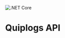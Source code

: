 ![.NET Core](https://github.com/Sl1ver/Quiplogs_API/workflows/.NET%20Core/badge.svg?branch=master)

# Quiplogs API
